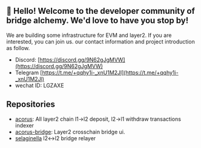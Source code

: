 ## 👋 Hello! Welcome to the developer community of bridge alchemy. We'd love to have you stop by!

We are building some infrastructure for EVM and layer2. If you are interested, you can join us. our contact information and project introduction as follow.

* Discord: [https://discord.gg/9N62gJgMVW](https://discord.gg/9N62gJgMVW)
* Telegram [https://t.me/+qqhy1i-_xnU1M2Jl](https://t.me/+qqhy1i-_xnU1M2Jl)
* wechat ID: LGZAXE


## Repositories

- [acorus](https://github.com/cornerstone-labs/acorus): All layer2 chain l1->l2 deposit, l2->l1 withdraw transactions indexer
- [acorus-bridge](https://github.com/cornerstone-labs/acorus-bridge): Layer2 crosschain bridge ui.
- [selaginella](https://github.com/cornerstone-labs/selaginella) l2<->l2 bridge relayer
